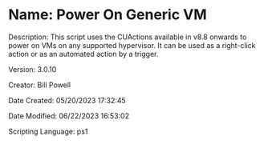﻿# Name: Power On Generic VM

Description: This script uses the CUActions available in v8.8 onwards to power on VMs on any supported hypervisor. It can be used as a right-click action or as an automated action by a trigger.

Version: 3.0.10

Creator: Bill Powell

Date Created: 05/20/2023 17:32:45

Date Modified: 06/22/2023 16:53:02

Scripting Language: ps1

